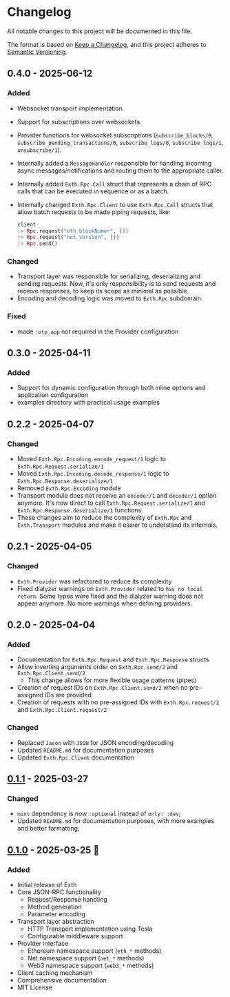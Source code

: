 # Changelog

All notable changes to this project will be documented in this file.

The format is based on [Keep a Changelog](https://keepachangelog.com/en/1.1.0/),
and this project adheres to [Semantic Versioning](https://semver.org/spec/v2.0.0.html).

## 0.4.0 - 2025-06-12

### Added

- Websocket transport implementation.
- Support for subscriptions over websockets.
- Provider functions for websocket subscriptions (`subscribe_blocks/0`,
  `subscribe_pending_transactions/0`, `subscribe_logs/0`, `subscribe_logs/1`,
  `unsubscribe/1`).
- Internally added a `MessageHandler` responsible for handling incoming async
  messages/notifications and routing them to the appropriate caller.
- Internally added `Exth.Rpc.Call` struct that represents a chain of RPC calls
  that can be executed in sequence or as a batch.
- Internally changed `Exth.Rpc.Client` to use `Exth.Rpc.Call` structs that allow
  batch requests to be made piping requests, like:

  ```elixir
  client
  |> Rpc.request("eth_blockNumer", [])
  |> Rpc.request("net_version", [])
  |> Rpc.send()
  ```

### Changed

- Transport layer was responsible for serializing, deserializing and sending
  requests. Now, it's only responsibility is to send requests and receive
  responses, to keep its scope as minimal as possible.
- Encoding and decoding logic was moved to `Exth.Rpc` subdomain.

### Fixed

- made `:otp_app` not required in the Provider configuration

[0.4.0]: https://github.com/joaop21/exth/releases/tag/v0.4.0

## 0.3.0 - 2025-04-11

### Added

- Support for dynamic configuration through both inline options and application configuration
- examples directory with practical usage examples

[0.3.0]: https://github.com/joaop21/exth/releases/tag/v0.3.0

## 0.2.2 - 2025-04-07

### Changed

- Moved `Exth.Rpc.Encoding.encode_request/1` logic to `Exth.Rpc.Request.serialize/1`
- Moved `Exth.Rpc.Encoding.decode_response/1` logic to `Exth.Rpc.Response.deserialize/1`
- Removed `Exth.Rpc.Encoding` module
- Transport module does not receive an `encoder/1` and `decoder/1` option
  anymore. It's now direct to call `Exth.Rpc.Request.serialize/1` and
  `Exth.Rpc.Response.deserialize/1` functions.
- These changes aim to reduce the complexity of `Exth.Rpc` and `Exth.Transport`
  modules and make it easier to understand its internals.

[0.2.2]: https://github.com/joaop21/exth/releases/tag/v0.2.2

## 0.2.1 - 2025-04-05

### Changed

- `Exth.Provider` was refactored to reduce its complexity
- Fixed dialyzer warnings on `Exth.Provider` related to `has no local return`.
  Some types were fixed and the dialyzer warning does not appear anymore. No
  more warnings when defining providers.

[0.2.1]: https://github.com/joaop21/exth/releases/tag/v0.2.1

## 0.2.0 - 2025-04-04

### Added

- Documentation for `Exth.Rpc.Request` and `Exth.Rpc.Response` structs
- Allow inverting arguments order on `Exth.Rpc.send/2` and `Exth.Rpc.Client.send/2`
  - This change allows for more flexible usage patterns (pipes)
- Creation of request IDs on `Exth.Rpc.Client.send/2` when no pre-assigned IDs
  are provided
- Creation of requests with no pre-assigned IDs with `Exth.Rpc.request/2` and
  `Exth.Rpc.Client.request/2`

### Changed

- Replaced `Jason` with `JSON` for JSON encoding/decoding
- Updated `README.md` for documentation purposes
- Updated `Exth.Rpc.Client` documentation

[0.2.0]: https://github.com/joaop21/exth/releases/tag/v0.2.0

## [0.1.1] - 2025-03-27

### Changed

- `mint` dependency is now `:optional` instead of `only: :dev`;
- Updated `README.md` for documentation purposes, with more examples and better formatting;

[0.1.1]: https://github.com/joaop21/exth/releases/tag/v0.1.1

## [0.1.0] - 2025-03-25 🚀

### Added

- Initial release of Exth
- Core JSON-RPC functionality
  - Request/Response handling
  - Method generation
  - Parameter encoding
- Transport layer abstraction
  - HTTP Transport implementation using Tesla
  - Configurable middleware support
- Provider interface
  - Ethereum namespace support (`eth_*` methods)
  - Net namespace support (`net_*` methods)
  - Web3 namespace support (`web3_*` methods)
- Client caching mechanism
- Comprehensive documentation
- MIT License

[0.1.0]: https://github.com/joaop21/exth/releases/tag/v0.1.0
